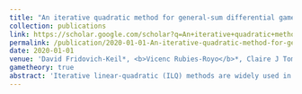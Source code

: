```yaml
---
title: "An iterative quadratic method for general-sum differential games with feedback linearizable dynamics"
collection: publications
link: https://scholar.google.com/scholar?q=An+iterative+quadratic+method+for+general-sum+differential+games+with+feedback+linearizable+dynamics
permalink: /publication/2020-01-01-An-iterative-quadratic-method-for-general-sum-differential-games-with-feedback-linearizable-dynamics
date: 2020-01-01
venue: 'David Fridovich-Keil*, <b>Vicenc Rubies-Royo</b>*, Claire J Tomlin. In the proceedings of the International Conference on Robotics and Automation (ICRA)'
gametheory: true
abstract: 'Iterative linear-quadratic (ILQ) methods are widely used in the nonlinear optimal control community. Recent work has applied similar methodology in the setting of multiplayer general-sum differential games. Here, ILQ methods are capable of finding local equilibria in interactive motion planning problems in real-time. As in most iterative procedures, however, this approach can be sensitive to initial conditions and hyperparameter choices, which can result in poor computational performance or even unsafe trajectories. In this paper, we focus our attention on a broad class of dynamical systems which are feedback linearizable, and exploit this structure to improve both algorithmic reliability and runtime. We showcase our new algorithm in three distinct traffic scenarios, and observe that in practice our method converges significantly more often and more quickly than was possible without exploiting the feedback linearizable structure.'
---
```

<!-- Abstract: Iterative linear-quadratic (ILQ) methods are widely used in the nonlinear optimal control community. Recent work has applied similar methodology in the setting of multiplayer general-sum differential games. Here, ILQ methods are capable of finding local equilibria in interactive motion planning problems in real-time. As in most iterative procedures, however, this approach can be sensitive to initial conditions and hyperparameter choices, which can result in poor computational performance or even unsafe trajectories. In this paper, we focus our attention on a broad class of dynamical systems which are feedback linearizable, and exploit this structure to improve both algorithmic reliability and runtime. We showcase our new algorithm in three distinct traffic scenarios, and observe that in practice our method converges significantly more often and more quickly than was possible without exploiting the feedback linearizable structure. -->
<!-- Use [Google Scholar](https://scholar.google.com/scholar?q=A+Classification-based+Approach+for+Approximate+Reachability){:target="_blank"} for full citation
citation: '<b>Vicenç Rubies-Royo</b>, David Fridovich-Keil, Sylvia Herbert and Claire Tomlin, &quot;A Classification-based Approach for Approximate Reachability.&quot; In the proceedings of the International Conference on Robotics and Automation (ICRA), 2019.' -->